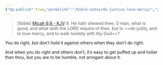 ```yaml
---
{"dg-publish":true,"permalink":"/bible-notes/do-justice-love-mercy/","created":"Jan 15, 2024, 11:31 AM"}
---
```



> [!bible] [Micah 6:8 - KJV](https://bible-api.com/Micah+6:8?translation=kjv)
> 8. He hath shewed thee, O man, what is good; and what doth the LORD require of thee, but to ==do justly, and to love mercy, and to walk humbly with thy God==?

You do right, but don’t hold it against others when they don’t do right.

And when you do right and others don’t, it’s easy to get puffed up and holier than thou, but you are to be humble, not arrogant about it.
